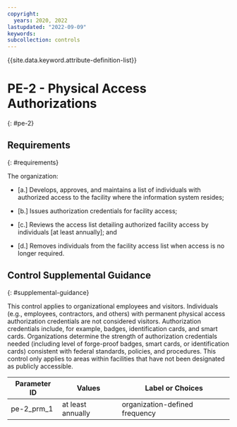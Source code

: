 ```yaml
---
copyright:
  years: 2020, 2022
lastupdated: "2022-09-09"
keywords: 
subcollection: controls
---
```


{{site.data.keyword.attribute-definition-list}}

# PE-2 - Physical Access Authorizations
{: #pe-2}

## Requirements
{: #requirements}

The organization:

- \[a.\] Develops, approves, and maintains a list of individuals with authorized access to the facility where the information system resides;

- \[b.\] Issues authorization credentials for facility access;

- \[c.\] Reviews the access list detailing authorized facility access by individuals [at least annually]; and

- \[d.\] Removes individuals from the facility access list when access is no longer required.

## Control Supplemental Guidance
{: #supplemental-guidance}

This control applies to organizational employees and visitors. Individuals (e.g., employees, contractors, and others) with permanent physical access authorization credentials are not considered visitors. Authorization credentials include, for example, badges, identification cards, and smart cards. Organizations determine the strength of authorization credentials needed (including level of forge-proof badges, smart cards, or identification cards) consistent with federal standards, policies, and procedures. This control only applies to areas within facilities that have not been designated as publicly accessible.

| Parameter ID | Values | Label or Choices |
|---|---|---|
| pe-2_prm_1 | at least annually | organization-defined frequency |


